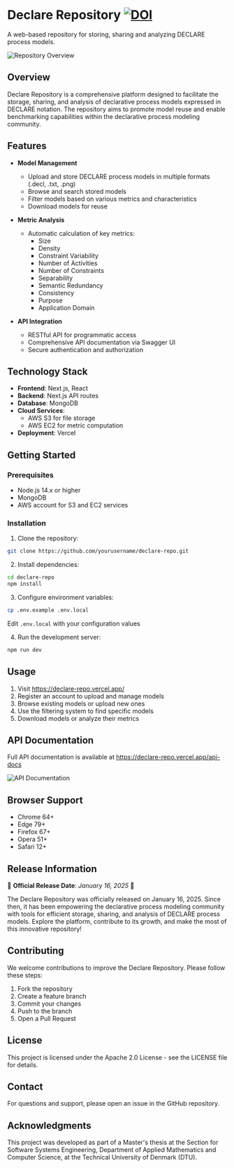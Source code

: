# Declare Repository [![DOI](https://zenodo.org/badge/875302323.svg)](https://doi.org/10.5281/zenodo.14609574)

A web-based repository for storing, sharing and analyzing DECLARE process models.

![Repository Overview](https://res.cloudinary.com/dv7nhvy8e/image/upload/v1735996892/qh6scjskpjowy4asugoc.png)

## Overview

Declare Repository is a comprehensive platform designed to facilitate the storage, sharing, and analysis of declarative process models expressed in DECLARE notation. The repository aims to promote model reuse and enable benchmarking capabilities within the declarative process modeling community.

## Features

- **Model Management**
  - Upload and store DECLARE process models in multiple formats (.decl, .txt, .png)
  - Browse and search stored models
  - Filter models based on various metrics and characteristics
  - Download models for reuse

- **Metric Analysis**
  - Automatic calculation of key metrics:
    - Size
    - Density  
    - Constraint Variability
    - Number of Activities
    - Number of Constraints
    - Separability
    - Semantic Redundancy
    - Consistency
    - Purpose
    - Application Domain

- **API Integration**
  - RESTful API for programmatic access
  - Comprehensive API documentation via Swagger UI
  - Secure authentication and authorization

## Technology Stack

- **Frontend**: Next.js, React
- **Backend**: Next.js API routes
- **Database**: MongoDB
- **Cloud Services**: 
  - AWS S3 for file storage
  - AWS EC2 for metric computation
- **Deployment**: Vercel

## Getting Started

### Prerequisites

- Node.js 14.x or higher
- MongoDB
- AWS account for S3 and EC2 services

### Installation

1. Clone the repository:
```bash
git clone https://github.com/yourusername/declare-repo.git
```

2. Install dependencies:
```bash
cd declare-repo
npm install
```

3. Configure environment variables:
```bash
cp .env.example .env.local
```
Edit `.env.local` with your configuration values

4. Run the development server:
```bash
npm run dev
```

## Usage

1. Visit https://declare-repo.vercel.app/
2. Register an account to upload and manage models
3. Browse existing models or upload new ones
4. Use the filtering system to find specific models
5. Download models or analyze their metrics

## API Documentation

Full API documentation is available at https://declare-repo.vercel.app/api-docs

![API Documentation](https://res.cloudinary.com/dv7nhvy8e/image/upload/v1735997029/qfs4quwj3oagfcm7wcsi.png)

## Browser Support

- Chrome 64+
- Edge 79+
- Firefox 67+
- Opera 51+
- Safari 12+

## Release Information  

🎉 **Official Release Date**: *January 16, 2025* 🎉  

The Declare Repository was officially released on January 16, 2025. Since then, it has been empowering the declarative process modeling community with tools for efficient storage, sharing, and analysis of DECLARE process models. Explore the platform, contribute to its growth, and make the most of this innovative repository!  

## Contributing

We welcome contributions to improve the Declare Repository. Please follow these steps:

1. Fork the repository
2. Create a feature branch
3. Commit your changes
4. Push to the branch
5. Open a Pull Request

## License

This project is licensed under the Apache 2.0 License - see the LICENSE file for details.

## Contact

For questions and support, please open an issue in the GitHub repository.

## Acknowledgments

This project was developed as part of a Master's thesis at the Section for Software Systems Engineering, Department of Applied Mathematics and Computer Science, at the Technical University of Denmark (DTU).
